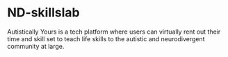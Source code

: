 # ND-skillslab
Autistically Yours is a tech platform where users can virtually rent out their time and skill set to teach life skills to the autistic and neurodivergent community at large.
